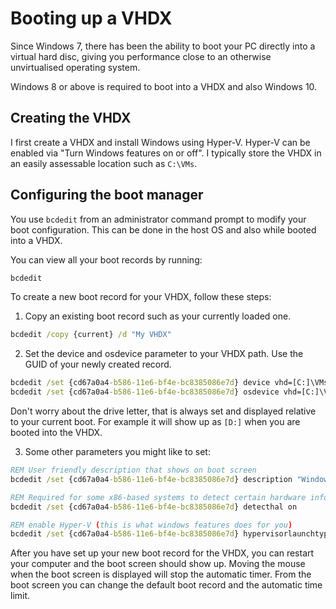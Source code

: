 # Booting up a VHDX
Since Windows 7, there has been the ability to boot your PC directly into a virtual hard disc, giving you performance close to an otherwise unvirtualised operating system.

Windows 8 or above is required to boot into a VHDX and also Windows 10.

## Creating the VHDX
I first create a VHDX and install Windows using Hyper-V. Hyper-V can be enabled via "Turn Windows features on or off". I typically store the VHDX in an easily assessable location such as `C:\VMs`.

## Configuring the boot manager
You use `bcdedit` from an administrator command prompt to modify your boot configuration. This can be done in the host OS and also while booted into a VHDX.

You can view all your boot records by running:
```bat
bcdedit
```

To create a new boot record for your VHDX, follow these steps:

1. Copy an existing boot record such as your currently loaded one.
```bat
bcdedit /copy {current} /d "My VHDX"
```

2. Set the device and osdevice parameter to your VHDX path. Use the GUID of your newly created record.
```bat
bcdedit /set {cd67a0a4-b586-11e6-bf4e-bc8385086e7d} device vhd=[C:]\VMs\donkey.vhdx
bcdedit /set {cd67a0a4-b586-11e6-bf4e-bc8385086e7d} osdevice vhd=[C:]\VMs\donkey.vhdx
```

Don't worry about the drive letter, that is always set and displayed relative to your current boot. For example it will show up as `[D:]` when you are booted into the VHDX.

3. Some other parameters you might like to set:
```bat
REM User friendly description that shows on boot screen
bcdedit /set {cd67a0a4-b586-11e6-bf4e-bc8385086e7d} description "Windows 10 VHDX"

REM Required for some x86-based systems to detect certain hardware information.
bcdedit /set {cd67a0a4-b586-11e6-bf4e-bc8385086e7d} detecthal on

REM enable Hyper-V (this is what windows features does for you)
bcdedit /set {cd67a0a4-b586-11e6-bf4e-bc8385086e7d} hypervisorlaunchtype Auto
```

After you have set up your new boot record for the VHDX, you can restart your computer and the boot screen should show up. Moving the mouse when the boot screen is displayed will stop the automatic timer. From the boot screen you can change the default boot record and the automatic time limit.
